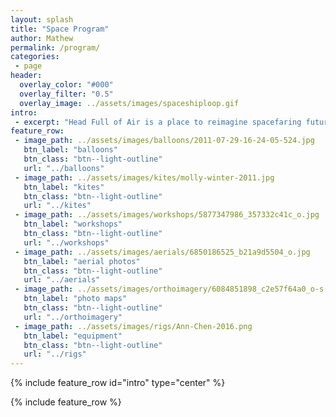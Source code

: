 ```yaml
---
layout: splash
title: "Space Program"
author: Mathew
permalink: /program/
categories:
 - page
header:
  overlay_color: "#000"
  overlay_filter: "0.5"
  overlay_image: ../assets/images/spaceshiploop.gif
intro: 
 - excerpt: "Head Full of Air is a place to reimagine spacefaring futurity within reach, a personal space program to make near space living accessible. I work to advance long-duration wind- and solar-powered flight into the stratosphere to a point where I don't have to land. This might take a while."
feature_row:
 - image_path: ../assets/images/balloons/2011-07-29-16-24-05-524.jpg
   btn_label: "balloons"
   btn_class: "btn--light-outline"
   url: "../balloons"
 - image_path: ../assets/images/kites/molly-winter-2011.jpg
   btn_label: "kites"
   btn_class: "btn--light-outline"
   url: "../kites"
 - image_path: ../assets/images/workshops/5877347986_357332c41c_o.jpg
   btn_label: "workshops"
   btn_class: "btn--light-outline"
   url: "../workshops"
 - image_path: ../assets/images/aerials/6850186525_b21a9d5504_o.jpg
   btn_label: "aerial photos"
   btn_class: "btn--light-outline"
   url: "../aerials"
 - image_path: ../assets/images/orthoimagery/6084851898_c2e57f64a0_o-s.jpg
   btn_label: "photo maps"
   btn_class: "btn--light-outline"
   url: "../orthoimagery"
 - image_path: ../assets/images/rigs/Ann-Chen-2016.png
   btn_label: "equipment"
   btn_class: "btn--light-outline"
   url: "../rigs"
---
```


{% include feature_row id="intro" type="center" %}

{% include feature_row %}